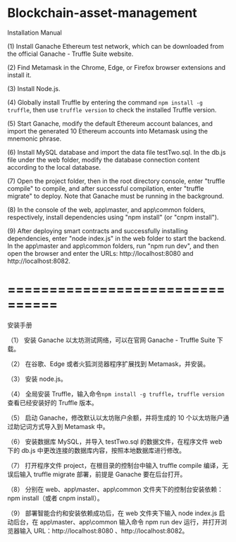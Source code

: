 # Blockchain-asset-management

Installation Manual

(1) Install Ganache Ethereum test network, which can be downloaded from the official Ganache - Truffle Suite website.

(2) Find Metamask in the Chrome, Edge, or Firefox browser extensions and install it.

(3) Install Node.js.

(4) Globally install Truffle by entering the command `npm install -g truffle`, then use `truffle version` to check the installed Truffle version.

(5) Start Ganache, modify the default Ethereum account balances, and import the generated 10 Ethereum accounts into Metamask using the mnemonic phrase.

(6) Install MySQL database and import the data file testTwo.sql. In the db.js file under the web folder, modify the database connection content according to the local database.

(7) Open the project folder, then in the root directory console, enter "truffle compile" to compile, and after successful compilation, enter "truffle migrate" to deploy. Note that Ganache must be running in the background.

(8) In the console of the web, app\master, and app\common folders, respectively, install dependencies using "npm install" (or "cnpm install").

(9) After deploying smart contracts and successfully installing dependencies, enter "node index.js" in the web folder to start the backend. In the app\master and app\common folders, run "npm run dev", and then open the browser and enter the URLs: http://localhost:8080 and http://localhost:8082.

# ================================

安装手册

（1） 安装 Ganache 以太坊测试网络，可以在官网 Ganache - Truffle Suite 下载。

（2） 在谷歌、Edge 或者火狐浏览器程序扩展找到 Metamask，并安装。

（3） 安装 node.js。

（4） 全局安装 Truffle，输入命令`npm install -g truffle`，`truffle version`查看已经安装好的 Truffle 版本。

（5） 启动 Ganache，修改默认以太坊账户余额，并将生成的 10 个以太坊账户通过助记词方式导入到 Metamask 中。

（6） 安装数据库 MySQL，并导入 testTwo.sql 的数据文件，在程序文件 web 下的 db.js 中更改连接的数据库内容，按照本地数据库进行修改。

（7） 打开程序文件 project，在根目录的控制台中输入 truffle compile 编译，无误后输入 truffle migrate 部署，前提是 Ganache 要在后台打开。

（8） 分别在 web、app\master、app\common 文件夹下的控制台安装依赖：npm install（或者 cnpm install）。

（9） 部署智能合约和安装依赖成功后，在 web 文件夹下输入 node index.js 启动后台，在 app\master、app\common 输入命令 npm run dev 运行，并打开浏览器输入 URL：http://localhost:8080 、http://localhost:8082。
